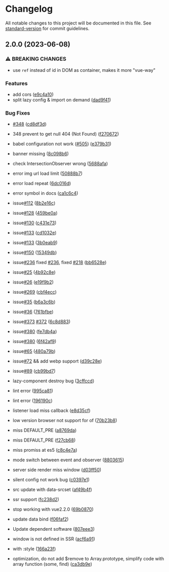 # Changelog

All notable changes to this project will be documented in this file. See [standard-version](https://github.com/conventional-changelog/standard-version) for commit guidelines.

## 2.0.0 (2023-06-08)


### ⚠ BREAKING CHANGES

* use `ref` instead of id in DOM as container, makes it more "vue-way"

### Features

* add cors ([e9c4a10](https://github.com/jetthai/vue-lazyload/commit/e9c4a10314d27d9d5e914756853aa4f36d9a95ca))
* split lazy config & import on demand ([dad9f41](https://github.com/jetthai/vue-lazyload/commit/dad9f415de11b2028f5b12fe837cfd82f4b6305f))


### Bug Fixes

* [#348](https://github.com/jetthai/vue-lazyload/issues/348) ([cd8df3d](https://github.com/jetthai/vue-lazyload/commit/cd8df3db0be77f4a3719cb01ffe66d49f73362fd))
* 348 prevent to get null 404 (Not Found) ([f270672](https://github.com/jetthai/vue-lazyload/commit/f2706721188d89d543f93274bbde6d8a31d8a61a))
* babel configuration not work ([#505](https://github.com/jetthai/vue-lazyload/issues/505)) ([e379b31](https://github.com/jetthai/vue-lazyload/commit/e379b3183f379566455cc22fbc1111d11d88f4e0))
* banner missing ([8c098b6](https://github.com/jetthai/vue-lazyload/commit/8c098b671f2eb871b66cf26b6d93f9ba5d20fe41))
* check IntersectionObserver wrong ([5688afa](https://github.com/jetthai/vue-lazyload/commit/5688afa3f8c683aae75ea311bf207d41eae15065))
* error img url load limit ([50888b7](https://github.com/jetthai/vue-lazyload/commit/50888b7669853b9a00d639b63569188fdcad5283))
* error load repeat ([6dc016d](https://github.com/jetthai/vue-lazyload/commit/6dc016d996af8fc7a704ce4d76a7f57aacf279be))
* error symbol in docs ([ca1c6c4](https://github.com/jetthai/vue-lazyload/commit/ca1c6c48bad4e4995b5238e15f0dcd5e92e9bced))
* issue[#112](https://github.com/jetthai/vue-lazyload/issues/112) ([8b2e16c](https://github.com/jetthai/vue-lazyload/commit/8b2e16c52abe1a72f279963b376d7bfb53e12a8b))
* issue[#128](https://github.com/jetthai/vue-lazyload/issues/128) ([459be0a](https://github.com/jetthai/vue-lazyload/commit/459be0a18af002c32385b95f31dfd7207a720c41))
* issue[#130](https://github.com/jetthai/vue-lazyload/issues/130) ([c431e73](https://github.com/jetthai/vue-lazyload/commit/c431e7327e872ed9bced8acbf296b29ae870dd98))
* issue[#133](https://github.com/jetthai/vue-lazyload/issues/133) ([cd1032e](https://github.com/jetthai/vue-lazyload/commit/cd1032ec08fa974d877fb1865f6060664f3c0aa5))
* issue[#133](https://github.com/jetthai/vue-lazyload/issues/133) ([3b0eab9](https://github.com/jetthai/vue-lazyload/commit/3b0eab91a146af2c62e4104102ad3df29bce2407))
* issue[#150](https://github.com/jetthai/vue-lazyload/issues/150) ([15349db](https://github.com/jetthai/vue-lazyload/commit/15349db75ceb7ddde6a946280ecce7556058a0bd))
* issue[#236](https://github.com/jetthai/vue-lazyload/issues/236) fixed [#236](https://github.com/jetthai/vue-lazyload/issues/236), fixed [#218](https://github.com/jetthai/vue-lazyload/issues/218) ([bb6528e](https://github.com/jetthai/vue-lazyload/commit/bb6528e14d4112f937e7e7d20eb27b4f65374735))
* issue[#25](https://github.com/jetthai/vue-lazyload/issues/25) ([4b92c8e](https://github.com/jetthai/vue-lazyload/commit/4b92c8e3da469aea1c495ce3fb581f858b868041))
* issue[#26](https://github.com/jetthai/vue-lazyload/issues/26) ([e19f9b2](https://github.com/jetthai/vue-lazyload/commit/e19f9b2418ee70ee92d991d4f12a9bdbf939cdb4))
* issue[#269](https://github.com/jetthai/vue-lazyload/issues/269) ([cbf4ecc](https://github.com/jetthai/vue-lazyload/commit/cbf4ecc5bf5db4b383842d1036328ac1971fdca6))
* issue[#35](https://github.com/jetthai/vue-lazyload/issues/35) ([b6a3c6b](https://github.com/jetthai/vue-lazyload/commit/b6a3c6b965ea2d498434341dc60fa90336123574))
* issue[#36](https://github.com/jetthai/vue-lazyload/issues/36) ([761bfbe](https://github.com/jetthai/vue-lazyload/commit/761bfbe1859a5c423d701b9dbcef456a1caf2f3f))
* issue[#373](https://github.com/jetthai/vue-lazyload/issues/373) [#372](https://github.com/jetthai/vue-lazyload/issues/372) ([6c8d883](https://github.com/jetthai/vue-lazyload/commit/6c8d8837f4d4f11f7b57fb8dc4733398607e83c4))
* issue[#380](https://github.com/jetthai/vue-lazyload/issues/380) ([fe7db4a](https://github.com/jetthai/vue-lazyload/commit/fe7db4afe5e3f46ead290a25ce98d502a89aebdb))
* issue[#380](https://github.com/jetthai/vue-lazyload/issues/380) ([6f42af9](https://github.com/jetthai/vue-lazyload/commit/6f42af902509caad844298c84c36bdd465f094b4))
* issue[#65](https://github.com/jetthai/vue-lazyload/issues/65) ([480a79b](https://github.com/jetthai/vue-lazyload/commit/480a79bd09e7c215127a0fd600a7b4c0669950d7))
* issue[#72](https://github.com/jetthai/vue-lazyload/issues/72) && add webp support ([d39c28e](https://github.com/jetthai/vue-lazyload/commit/d39c28eb1f88fad798244e1a98ce252bd106b757))
* issue[#89](https://github.com/jetthai/vue-lazyload/issues/89) ([cb99bd7](https://github.com/jetthai/vue-lazyload/commit/cb99bd701943c9923480e136799f33acfcf81613))
* lazy-component destroy bug ([3cffccd](https://github.com/jetthai/vue-lazyload/commit/3cffccd9d2067168ee944d98c4b44cead190b356))
* lint error ([995ca81](https://github.com/jetthai/vue-lazyload/commit/995ca8162a9575a4c7867604d383c1daa463c02f))
* lint error ([196190c](https://github.com/jetthai/vue-lazyload/commit/196190cc334b1ff1dd6d67b357bbefc90f6bb7e8))
* listener load miss callback ([e8d35cf](https://github.com/jetthai/vue-lazyload/commit/e8d35cf64ba5399e0ca665f49be4920a7788613b))
* low version browser not support for of ([70b23b8](https://github.com/jetthai/vue-lazyload/commit/70b23b83280401648ada689017aeeac9a8b6667a))
* miss DEFAULT_PRE ([a8769da](https://github.com/jetthai/vue-lazyload/commit/a8769da3e70c16e6a3f533780284f3b9c8bed5d3))
* miss DEFAULT_PRE ([f27cb68](https://github.com/jetthai/vue-lazyload/commit/f27cb6818d652520c65c04ae964e2417ed862e7e))
* miss promiss at es5 ([c8c4e7a](https://github.com/jetthai/vue-lazyload/commit/c8c4e7acf36dbf6601d4721e93a083439d31660b))
* mode switch between event and observer ([8803615](https://github.com/jetthai/vue-lazyload/commit/880361532ee6bfed5e02b2abb71ee437e527a336))
* server side render miss window ([d03ff50](https://github.com/jetthai/vue-lazyload/commit/d03ff5020d876667f770436d25a75fc482729657))
* silent config not work bug ([c0397e1](https://github.com/jetthai/vue-lazyload/commit/c0397e1e926f2e388faadad437b97e0bbf047fb5))
* src update with data-srcset ([af49b4f](https://github.com/jetthai/vue-lazyload/commit/af49b4f4f60eab1187444b6c6d092e0a443289ed))
* ssr support ([fc238d2](https://github.com/jetthai/vue-lazyload/commit/fc238d292286713b3517f00e868572851435e45a))
* stop working with vue2.2.0 ([69b0870](https://github.com/jetthai/vue-lazyload/commit/69b08701fb65b9b2ce8a5c6250984a6b01db15fb))
* update data  bind ([f06faf2](https://github.com/jetthai/vue-lazyload/commit/f06faf2b9958b2a5f540940ea26f1f99bc9118af))
* Update dependent software ([807eee3](https://github.com/jetthai/vue-lazyload/commit/807eee37b1592112d218ae9ffa9f1e0a777d66d1))
* window is not defined in SSR ([acf6a91](https://github.com/jetthai/vue-lazyload/commit/acf6a91d41122d814d544e11859cdbe45209f7e7))
* with :style ([166a23f](https://github.com/jetthai/vue-lazyload/commit/166a23fe7ea9a823201636757cf7fd35f04de3f1))


* optimization, do not add $remove to Array.prototype, simplify code with array function (some, find) ([ca3db9e](https://github.com/jetthai/vue-lazyload/commit/ca3db9e5e3a10f78b4f630ee2cacce135108e499))
